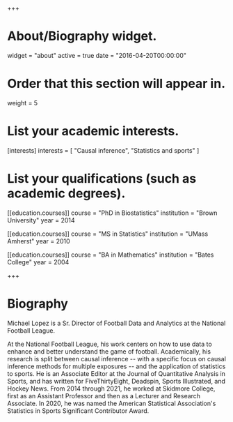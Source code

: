 +++
# About/Biography widget.
widget = "about"
active = true
date = "2016-04-20T00:00:00"

# Order that this section will appear in.
weight = 5

# List your academic interests.
[interests]
  interests = [
    "Causal inference",
    "Statistics and sports"
  ]

# List your qualifications (such as academic degrees).
[[education.courses]]
  course = "PhD in Biostatistics"
  institution = "Brown University"
  year = 2014

[[education.courses]]
  course = "MS in Statistics"
  institution = "UMass Amherst"
  year = 2010

[[education.courses]]
  course = "BA in Mathematics"
  institution = "Bates College"
  year = 2004
 
+++

# Biography

Michael Lopez is a Sr. Director of Football Data and Analytics at the National Football League.

At the National Football League, his work centers on how to use data to enhance and better understand the game of football. Academically, his research is split between causal inference -- with a specific focus on causal inference methods for multiple exposures -- and the application of statistics to sports. He is an Associate Editor at the Journal of Quantitative Analysis in Sports, and has written for FiveThirtyEight, Deadspin, Sports Illustrated, and Hockey News. From 2014 through 2021, he worked at Skidmore College, first as an Assistant Professor and then as a Lecturer and Research Associate. In 2020, he was named the American Statistical Association's Statistics in Sports Significant Contributor Award. 

